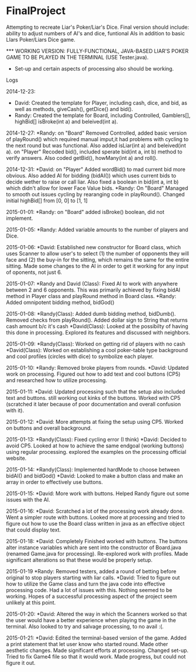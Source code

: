 FinalProject
============

Attempting to recreate Liar's Poker/Liar's Dice. Final version should include: ability to adjust numbers of AI's and dice, funtional AIs in addition to basic LIars Poker/Liars Dice game.

*** WORKING VERSION: FULLY-FUNCTIONAL, JAVA-BASED LIAR'S POKER GAME TO BE PLAYED IN THE TERMINAL (USE Tester.java).
- Set-up and certain aspects of processing also should be working. 

Logs

2014-12-23:
* David: Created the template for Player, including cash, dice, and bid, as well as methods, giveCash(), getDice() and bid().
* Randy: Created the template for Board, including Controlled, Gamblers[], highBid[] isBroke(int a) and beleived(int a).

2014-12-27:
*Randy:
on "Board"
Removed Controlled, added basic version of playRound() which required manual imput,it had problems with cycling to the next round but was functional. Also added isLiar(int a) and beleived(int a).
on "Player"
Recoded bid(), included sperate bid(int a, int b) method to verify answers. Also coded getBid(), howMany(int a) and roll().

2014-12-31:
*David:
on "Player"
Added wordBid() to mad current bid more obvious. Also added AI for bidding (bidAI()) which uses current bids to decide wether to raise or call liar. Also fixed a boolean in bid(int a, int b) which didn't allow for lower Face Value bids.
*Randy:
On "Board"
Managed to smooth out issues cycling by rearanging code in playRound(). Changed initial highBid[] from [0, 0] to [1, 1]

2015-01-01:
*Randy:
on "Board"
added isBroke() boolean, did not implement.

2015-01-05:
*Randy:
Added variable amounts to the number of players and Dice.

2015-01-06:
*David:
Established new constructor for Board class, which uses Scanner to allow user's to select (1) the number of opponents they will face and (2) the buy-in for the sitting, which remains the same for the entire sitting. 
Made some changes to the AI in order to get it working for any input of oponents, not just 6. 

2015-01-07:
*Randy and David (Class):
Fixed AI to work with anywhere between 2 and 6 opponents. 
This was primarily achieved by fixing bidAI method in Player class and playRound method in Board class.
*Randy:
Added omnipotent bidding method, bidGod()

2015-01-08:
*Randy(Class):
Added dumb bidding method, bidDumb().
Removed checks from playRound().
Added dollar sign to String that returns cash amount b/c it's cash
*David(Class):
Looked at the possibilty of having this done in processing. Explored its features and discussed with neighbors. 

2015-01-09:
*Randy(Class): Worked on getting rid of players with no cash
*David(Class): Worked on establishing a cool poker-table type background and cool profiles (circles with dice) to symbolize each player. 

2015-01-10:
*Randy:
Removed broke players from rounds.
*David: 
Updated work on processing. Figured out how to add text and cool buttons (CP5) and researched how to utilize processing.

2015-01-11:
*David: Updated processing such that the setup also included text and buttons. still working out kinks of the buttons. Worked with CP5 (scratched it later because of poor documentation and overall confusion with it).

2015-01-12:
*David: More attempts at fixing the setup using CP5. Worked on buttons and overall background. 

2015-01-13:
*Randy(Class):
Fixed  cycling error (I think)
*David: Decided to avoid CP5. Looked at how to achieve the same endgoal (working buttons) using regular processing. explored the examples on the processing official website. 

2015-01-14:
*Randy(Class):
Implemented hardMode to choose between bidAI() and bidGod()
*David: Looked to make a button class and make an array in order to effectively use buttons. 

2015-01-15:
*David: More work with buttons. Helped Randy figure out some issues with the AI. 

2015-01-16: 
*David: Scratched a lot of the processing work already done. Went a simpler route with buttons. Looked more at processing and tried to figure out how to use the Board class written in java as an effective object that could display text. 

2015-01-18:
*David: Completely Finished worked with buttons. The buttons alter instance variables which are sent into the constructor of Board.java (renamed Game.java for processing). Re-explored work with profiles. Made significant alterations so that these would be properly setup. 

2015-01-19
*Randy: Removed testers, added a round of betting before original to stop players starting with liar calls.
*David: Tried to figure out how to utilize the Game class and turn the java code into effective processing code. Had a lot of issues with this. Nothing seemed to be working. Hopes of a successful processing aspect of the project seem unlikely at this point. 

2015-01-20:
*David: Altered the way in which the Scanners worked so that the user would have a better experience when playing the game in the terminal. Also looked to try and salvage processing, to no avail :(. 

2015-01-21:
*David: Edited the terminal-based version of the game. Added a print statement that let user know who started round. Made other aesthetic changes. Made significant efforts at processing. Changed set-up. Tried to fix Game4 file so that it would work. Made progress, but could not figure it out. 
